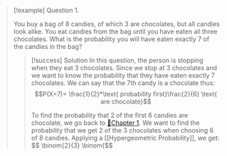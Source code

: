 
>[!example] Question 1.
>
>You buy a bag of 8 candies, of which 3 are chocolates, but all candies look alike. You eat candies from the bag until you have eaten all three chocolates. What is the probability you will have eaten exactly 7 of the candies in the bag?
>>[!success] Solution
>>In this question, the person is stopping when they eat 3 chocolates. Since we stop at 3 chocolates and we want to know the probability that they have eaten exactly 7 chocolates. We can say that the 7th candy is a chocolate thus:
>>$$P(X=7)= \frac{1}{2}*\text{ probability first}\frac{2}{6} \text{ are chocolate}$$
>>
>>To find the probability that 2 of the first 6 candies are chocolate, we go back to [📑Chapter 1](📖Books/📘Introduction%20To%20Probability%20And%20Statistics/📑Chapter%201.md). We want to find the probability that we get 2 of the 3 chocolates when choosing 6 of 8 candies. Applying a [[Hypergeometric Probability]], we get:
>>$$ \binom{2}{3} \binom{$$
>>










